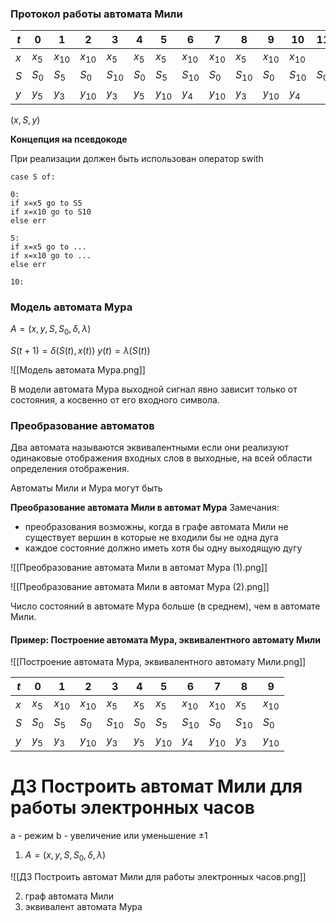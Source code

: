 ### Протокол работы автомата Мили

| $t$   | 0       | 1        | 2        | 3        | 4       | 5        | 6        | 7        | 8        | 9        | 10       | 11      |
| --- | ------- | -------- | -------- | -------- | ------- | -------- | -------- | -------- | -------- | -------- | -------- | ------- |
| $x$   | $x_{5}$ | $x_{10}$ | $x_{10}$ | $x_{5}$  | $x_{5}$ | $x_{5}$  | $x_{10}$ | $x_{10}$ | $x_{5}$  | $x_{10}$ | $x_{10}$ |         |
| $S$   | $S_{0}$ | $S_{5}$  | $S_{0}$  | $S_{10}$ | $S_{0}$ | $S_{5}$  | $S_{10}$ | $S_{0}$  | $S_{10}$ | $S_{0}$  | $S_{10}$ | $S_{0}$ |
| $y$   | $y_{5}$ | $y_{3}$  | $y_{10}$ | $y_{3}$  | $y_{5}$ | $y_{10}$ | $y_{4}$  | $y_{10}$ | $y_{3}$  | $y_{10}$ | $y_{4}$  |         |

$(x,S,y)$

**Концепция на псевдокоде**

При реализации должен быть использован оператор swith

```
case S of:

0:
if x=x5 go to S5
if x=x10 go to S10
else err

5:
if x=x5 go to ...
if x=x10 go to ...
else err

10:

```

### Модель автомата Мура

$A=(x,y,S,S_{0},\delta,\lambda)$

$S(t+1)=\delta(S(t),x(t))$
$y(t)=\lambda(S(t))$

![[Модель автомата Мура.png]]

В модели автомата Мура выходной сигнал явно зависит только от состояния, а косвенно от его входного символа.

### Преобразование автоматов

Два автомата называются эквивалентными если они реализуют одинаковые отображения входных слов в выходные, на всей области определения отображения.

Автоматы Мили и Мура могут быть 

**Преобразование автомата Мили в автомат Мура**
Замечания:
- преобразования возможны, когда в графе автомата Мили не существует вершин в которые не входили бы не одна дуга
- каждое состояние должно иметь хотя бы одну выходящую дугу

![[Преобразование автомата Мили в автомат Мура (1).png]]

![[Преобразование автомата Мили в автомат Мура (2).png]]

Число состояний в автомате Мура больше (в среднем), чем в автомате Мили.

#### Пример: Построение автомата Мура, эквивалентного автомату Мили

![[Построение автомата Мура, эквивалентного автомату Мили.png]]

| $t$ | 0       | 1       | 2       | 3       | 4       | 5       | 6       | 7       | 8       | 9       |
| --- | ------- | ------- | ------- | ------- | ------- | ------- | ------- | ------- | ------- | ------- |
| $x$ | $x_{5}$ | $x_{10}$ | $x_{10}$ | $x_{5}$ | $x_{5}$ | $x_{5}$ | $x_{10}$ | $x_{10}$ | $x_{5}$ | $x_{10}$ |
| $S$ | $S_{0}$ | $S_{5}$ | $S_{0}$ | $S_{10}$ | $S_{0}$ | $S_{5}$ | $S_{10}$ | $S_{0}$ | $S_{10}$ | $S_{0}$ |
| $y$ | $y_{5}$ | $y_{3}$ | $y_{10}$ | $y_{3}$ | $y_{5}$ | $y_{10}$ | $y_{4}$ | $y_{10}$ | $y_{3}$ | $y_{10}$ |


# ДЗ Построить автомат Мили для работы электронных часов 

a - режим
b - увеличение или уменьшение $\pm 1$

1. $A=(x,y,S,S_{0},\delta,\lambda)$

![[ДЗ Построить автомат Мили для работы электронных часов.png]]

2. граф автомата Мили
3. эквивалент автомата Мура